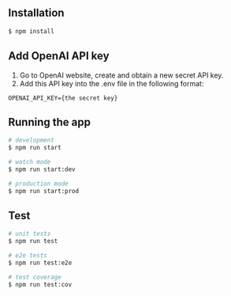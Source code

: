 ## Installation

```bash
$ npm install
```

## Add OpenAI API key
1. Go to OpenAI website, create and obtain a new secret API key.
2. Add this API key into the .env file in the following format:
```
OPENAI_API_KEY={the secret key}
```

## Running the app 

```bash
# development
$ npm run start

# watch mode
$ npm run start:dev

# production mode
$ npm run start:prod
```

## Test

```bash
# unit tests
$ npm run test

# e2e tests
$ npm run test:e2e

# test coverage
$ npm run test:cov
```
